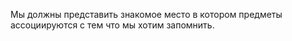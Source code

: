 Мы должны представить знакомое место в котором предметы ассоциируются с тем что мы хотим запомнить. 

